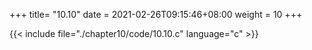 +++
title= "10.10"
date = 2021-02-26T09:15:46+08:00
weight = 10
+++

{{< include file="./chapter10/code/10.10.c" language="c" >}}


